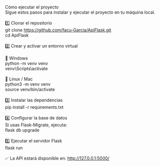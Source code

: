Cómo ejecutar el proyecto \
Sigue estos pasos para instalar y ejecutar el proyecto en tu máquina local. \
\
1️⃣ Clonar el repositorio \
git clone https://github.com/facu-Garcia/ApiFlask.git \
cd ApiFlask \
\
2️⃣ Crear y activar un entorno virtual \
\
🔹 Windows \
python -m venv venv \
venv\Scripts\activate \
\
🔹 Linux / Mac \
python3 -m venv venv \
source venv/bin/activate \
\
3️⃣ Instalar las dependencias \
pip install -r requirements.txt \
\
4️⃣ Configurar la base de datos \
Si usas Flask-Migrate, ejecuta: \
flask db upgrade \
\
5️⃣ Ejecutar el servidor Flask \
flask run \
\
✅ La API estará disponible en: http://127.0.0.1:5000/
